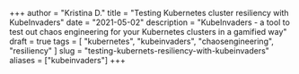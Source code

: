 +++
author = "Kristina D."
title = "Testing Kubernetes cluster resiliency with KubeInvaders"
date = "2021-05-02"
description = "KubeInvaders - a tool to test out chaos engineering for your Kubernetes clusters in a gamified way"
draft = true
tags = [
    "kubernetes",
    "kubeinvaders",
    "chaosengineering",
    "resiliency"
]
slug = "testing-kubernets-resiliency-with-kubeinvaders"
aliases = ["kubeinvaders"]
+++